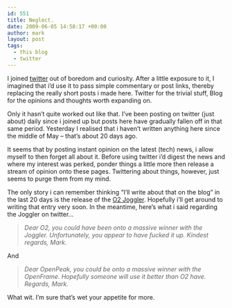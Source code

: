 ```yaml
---
id: 551
title: Neglect.
date: 2009-06-05 14:58:17 +00:00
author: mark
layout: post
tags:
  - this blog
  - twitter
---
```

I joined [twitter](http://twitter.com/) out of boredom and curiosity. After a little exposure to it, I imagined that i&#8217;d use it to pass simple commentary or post links, thereby replacing the really short posts i made here. Twitter for the trivial stuff, Blog for the opinions and thoughts worth expanding on.

Only it hasn&#8217;t quite worked out like that. I&#8217;ve been posting on twitter (just about) daily since i joined up but posts here have gradually fallen off in that same period. Yesterday I realised that i haven&#8217;t written anything here since the middle of May &#8211; that&#8217;s about 20 days ago.

It seems that by posting instant opinion on the latest (tech) news, i allow myself to then forget all about it. Before using twitter i&#8217;d digest the news and where my interest was perked, ponder things a little more then release a stream of opinion onto these pages. Twittering about things, however, just seems to purge them from my mind.

The only story i can remember thinking &#8220;I&#8217;ll write about that on the blog&#8221; in the last 20 days is the release of the [O2 Joggler](http://yourfamily.o2.co.uk/o2familyjoggler). Hopefully i&#8217;ll get around to writing that entry very soon. In the meantime, here&#8217;s what i said regarding the Joggler on twitter&#8230;

> _Dear O2, you could have been onto a massive winner with the Joggler. Unfortunately, you appear to have fucked it up. Kindest regards, Mark._

And

> _Dear OpenPeak, you could be onto a massive winner with the OpenFrame. Hopefully someone will use it better than O2 have. Regards, Mark._

What wit. I&#8217;m sure that&#8217;s wet your appetite for more.